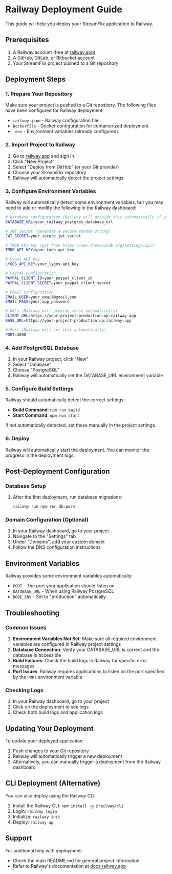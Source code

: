 # Railway Deployment Guide

This guide will help you deploy your StreamFlix application to Railway.

## Prerequisites

1. A Railway account (free at [railway.app](https://railway.app))
2. A GitHub, GitLab, or Bitbucket account
3. Your StreamFlix project pushed to a Git repository

## Deployment Steps

### 1. Prepare Your Repository

Make sure your project is pushed to a Git repository. The following files have been configured for Railway deployment:

- `railway.json` - Railway configuration file
- `Dockerfile` - Docker configuration for containerized deployment
- `.env` - Environment variables (already configured)

### 2. Import Project to Railway

1. Go to [railway.app](https://railway.app) and sign in
2. Click "New Project"
3. Select "Deploy from GitHub" (or your Git provider)
4. Choose your StreamFlix repository
5. Railway will automatically detect the project settings

### 3. Configure Environment Variables

Railway will automatically detect some environment variables, but you may need to add or modify the following in the Railway dashboard:

```bash
# Database configuration (Railway will provide this automatically if you use their PostgreSQL service)
DATABASE_URL=your_railway_postgres_database_url

# JWT Secret (generate a secure random string)
JWT_SECRET=your_secure_jwt_secret

# TMDB API Key (get from https://www.themoviedb.org/settings/api)
TMDB_API_KEY=your_tmdb_api_key

# Lygos API Key
LYGOS_API_KEY=your_lygos_api_key

# PayPal Configuration
PAYPAL_CLIENT_ID=your_paypal_client_id
PAYPAL_CLIENT_SECRET=your_paypal_client_secret

# Email Configuration
EMAIL_USER=your_email@gmail.com
EMAIL_PASS=your_app_password

# URLs (Railway will provide these automatically)
CLIENT_URL=https://your-project-production.up.railway.app
BASE_URL=https://your-project-production.up.railway.app

# Port (Railway will set this automatically)
PORT=3000
```

### 4. Add PostgreSQL Database

1. In your Railway project, click "New"
2. Select "Database"
3. Choose "PostgreSQL"
4. Railway will automatically set the DATABASE_URL environment variable

### 5. Configure Build Settings

Railway should automatically detect the correct settings:
- **Build Command**: `npm run build`
- **Start Command**: `npm run start`

If not automatically detected, set these manually in the project settings.

### 6. Deploy

Railway will automatically start the deployment. You can monitor the progress in the deployment logs.

## Post-Deployment Configuration

### Database Setup

1. After the first deployment, run database migrations:
   ```bash
   railway run npm run db:push
   ```

### Domain Configuration (Optional)

1. In your Railway dashboard, go to your project
2. Navigate to the "Settings" tab
3. Under "Domains", add your custom domain
4. Follow the DNS configuration instructions

## Environment Variables

Railway provides some environment variables automatically:
- `PORT` - The port your application should listen on
- `DATABASE_URL` - When using Railway PostgreSQL
- `NODE_ENV` - Set to "production" automatically

## Troubleshooting

### Common Issues

1. **Environment Variables Not Set**: Make sure all required environment variables are configured in Railway project settings
2. **Database Connection**: Verify your DATABASE_URL is correct and the database is accessible
3. **Build Failures**: Check the build logs in Railway for specific error messages
4. **Port Issues**: Railway requires applications to listen on the port specified by the `PORT` environment variable

### Checking Logs

1. In your Railway dashboard, go to your project
2. Click on the deployment to see logs
3. Check both build logs and application logs

## Updating Your Deployment

To update your deployed application:

1. Push changes to your Git repository
2. Railway will automatically trigger a new deployment
3. Alternatively, you can manually trigger a deployment from the Railway dashboard

## CLI Deployment (Alternative)

You can also deploy using the Railway CLI:

1. Install the Railway CLI: `npm install -g @railway/cli`
2. Login: `railway login`
3. Initialize: `railway init`
4. Deploy: `railway up`

## Support

For additional help with deployment:
- Check the main README.md for general project information
- Refer to Railway's documentation at [docs.railway.app](https://docs.railway.app)